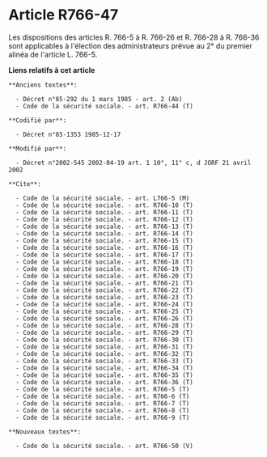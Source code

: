 # Article R766-47

Les dispositions des articles R. 766-5 à R. 766-26 et R. 766-28 à R. 766-36 sont applicables à l'élection des administrateurs
prévue au 2° du premier alinéa de l'article L. 766-5.

**Liens relatifs à cet article**

	**Anciens textes**:

	  - Décret n°85-292 du 1 mars 1985 - art. 2 (Ab)
	  - Code de la sécurité sociale. - art. R766-44 (T)

	**Codifié par**:

	  - Décret n°85-1353 1985-12-17

	**Modifié par**:

	  - Décret n°2002-545 2002-04-19 art. 1 10°, 11° c, d JORF 21 avril 2002

	**Cite**:

	  - Code de la sécurité sociale. - art. L766-5 (M)
	  - Code de la sécurité sociale. - art. R766-10 (T)
	  - Code de la sécurité sociale. - art. R766-11 (T)
	  - Code de la sécurité sociale. - art. R766-12 (T)
	  - Code de la sécurité sociale. - art. R766-13 (T)
	  - Code de la sécurité sociale. - art. R766-14 (T)
	  - Code de la sécurité sociale. - art. R766-15 (T)
	  - Code de la sécurité sociale. - art. R766-16 (T)
	  - Code de la sécurité sociale. - art. R766-17 (T)
	  - Code de la sécurité sociale. - art. R766-18 (T)
	  - Code de la sécurité sociale. - art. R766-19 (T)
	  - Code de la sécurité sociale. - art. R766-20 (T)
	  - Code de la sécurité sociale. - art. R766-21 (T)
	  - Code de la sécurité sociale. - art. R766-22 (T)
	  - Code de la sécurité sociale. - art. R766-23 (T)
	  - Code de la sécurité sociale. - art. R766-24 (T)
	  - Code de la sécurité sociale. - art. R766-25 (T)
	  - Code de la sécurité sociale. - art. R766-26 (T)
	  - Code de la sécurité sociale. - art. R766-28 (T)
	  - Code de la sécurité sociale. - art. R766-29 (T)
	  - Code de la sécurité sociale. - art. R766-30 (T)
	  - Code de la sécurité sociale. - art. R766-31 (T)
	  - Code de la sécurité sociale. - art. R766-32 (T)
	  - Code de la sécurité sociale. - art. R766-33 (T)
	  - Code de la sécurité sociale. - art. R766-34 (T)
	  - Code de la sécurité sociale. - art. R766-35 (T)
	  - Code de la sécurité sociale. - art. R766-36 (T)
	  - Code de la sécurité sociale. - art. R766-5 (T)
	  - Code de la sécurité sociale. - art. R766-6 (T)
	  - Code de la sécurité sociale. - art. R766-7 (T)
	  - Code de la sécurité sociale. - art. R766-8 (T)
	  - Code de la sécurité sociale. - art. R766-9 (T)

	**Nouveaux textes**:

	  - Code de la sécurité sociale. - art. R766-50 (V)
